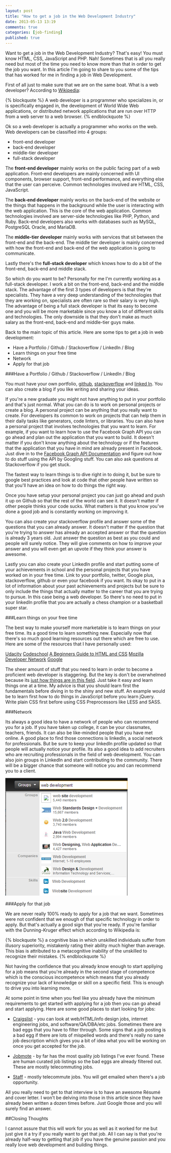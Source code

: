 ```yaml
---
layout: post
title: "How to get a job in the Web Development Industry"
date: 2013-05-13 13:19
comments: true
categories: [job-finding]
published: true
---
```


Want to get a job in the Web Development Industry? That's easy! You must know HTML, CSS, JavaScript and PHP.
Nah! Sometimes that is all you really need but most of the time you need to know more than that in order to get the job you want. In this article I'm going to share to you some of the tips that has worked for me in finding a job in Web Development. 

<!--More-->

First of all just to make sure that we are on the same boat. What is a web developer?
According to [Wikipedia](http://en.wikipedia.org/wiki/Web_developer):

{% blockquote %}
A web developer is a programmer who specializes in, or is specifically engaged in, the development of World Wide Web applications, or distributed network applications that are run over HTTP from a web server to a web browser.
{% endblockquote %}

Ok so a web developer is actually a programmer who works on the web. 
Web developers can be classified into 4 groups:

- front-end developer
- back-end developer
- middle-tier developer
- full-stack developer
	
The **front-end developer** mainly works on the public facing part of a web application. 
Front-end developers are mainly concerned with UI components, browser support, front-end performance, and everything else that the user can perceive. Common technologies involved are HTML, CSS, JavaScript. 

The **back-end developer** mainly works on the back-end of the website or the things that happens in the background while the user is interacting with the web application. This is the core of the web application. Common technologies involved are server-side technologies like PHP, Python, and Ruby. Back-end developers also works with databases such as MySQL, PostgreSQL Oracle, and MariaDB.

The **middle-tier developer** mainly works with services that sit between the front-end and the back-end. The middle tier developer is mainly concerned with how the front-end and back-end of the web application is going to communicate.

Lastly there's the **full-stack developer** which knows how to do a bit of the front-end, back-end and middle stack. 

So which do you want to be? Personally for me I'm currently working as a full-stack developer. I work a bit on the front-end, back-end and the middle stack. The advantage of the first 3 types of developers is that they're specialists. They have a very deep understanding of the technologies that they are working on, specialists are often rare so their salary is very high. The advantage of being a full stack developer is that its easy to become one and you will be more marketable since you know a lot of different skills and technologies. The only downside is that they don't make as much salary as the front-end, back-end and middle-tier guys make.


Back to the main topic of this article. Here are some tips to get a job in web development:

- Have a Portfolio / Github / Stackoverflow / LinkedIn / Blog
- Learn things on your free time
- Network
- Apply for that job


###Have a Portfolio / Github / Stackoverflow / LinkedIn / Blog

You must have your own portfolio, [github](https://github.com), [stackoverflow](http://stackoverflow.com) and [linked In](http://www.linkedin.com/). You can also create a blog if you like writing and sharing your ideas.

If you're a new graduate you might not have anything to put in your portfolio and that's just normal. 
What you can do is to work on personal projects or create a blog. A personal project can be anything that you really want to create. For developers its common to work on projects that can help them in their daily tasks like generators, code linters, or libraries. You can also have a personal project that involves technologies that you want to learn. For example, if you want to learn how to use the Facebook Graph API you can go ahead and plan out the application that you want to build. It doesn't matter if you don't know anything about the technology or if the features that the application that you have in mind are already present in Facebook. Just dive in to the [Facebook Graph API Documentation](https://developers.facebook.com/docs/reference/api/) and figure out how to do stuff using the API by Googling stuff. You can also ask questions at Stackoverflow if you get stuck.

The fastest way to learn things is to dive right in to doing it, but be sure to google best practices and look at code that other people have written so that you'll have an idea on how to do things the right way.

Once you have setup your personal project you can just go ahead and push it up on Github so that the rest of the world can see it. It doesn't matter if other people thinks your code sucks. What matters is that you know you've done a good job and is constantly working on improving it.

You can also create your stackoverflow profile and answer some of the questions that you can already answer. It doesn't matter if the question that you're trying to answer has already an accepted answer or that the question is already 3 years old. Just answer the question as best as you could and people will surely notice. They will give comments on how to improve your answer and you will even get an upvote if they think your answer is awesome.

Lastly you can also create your LinkedIn profile and start putting some of your achievements in school and the personal projects that you have worked on in your free time. Link to your portfolio, twitter, Google plus, stackoverflow, github or even your facebook if you want. 
Its okay to put in a lot of information about your past achievements and projects but be sure to only include the things that actually matter to the career that you are trying to pursue. In this case being a web developer. So there's no need to put in your linkedIn profile that you are actually a chess champion or a basketball super star.



###Learn things on your free time

The best way to make yourself more marketable is to learn things on your free time. Its a good time to learn something new. Especially now that there's so much good learning resources out there which are free to use. Here are some of the resources that I have personally used:

[Udacity](https://www.udacity.com/)
[Codeschool](http://www.codeschool.com/)
[A Beginners Guide to HTML and CSS](http://learn.shayhowe.com/html-css/)
[Mozilla Developer Network](https://developer.mozilla.org/en-US/)
[Google](http://google.com)

The sheer amount of stuff that you need to learn in order to become a proficient web developer is staggering. But the key is don't be overwhelmed because its [just how things are in this field](http://anchetawern.github.io/blog/2013/04/13/this-crazy-world-of-web-development/). Just take it easy and learn things one at a time. 
My advice is that you should learn first the fundamentals before diving in to the shiny and new stuff. An example would be to learn first how to do things in JavaScript before you learn jQuery. Write plain CSS first before using CSS Preprocessors like LESS and SASS. 


###Network

Its always a good idea to have a network of people who can recommend you for a job. If you have taken up college, it can be your classmates, teachers, friends. It can also be like-minded people that you have met online. A good place to find those connections is linkedIn, a social network for professionals. But be sure to keep your linkedIn profile updated so that people will actually notice your profile. Its also a good idea to add recruiters who are recruiting professionals in the field of web development. You can also join groups in LinkedIn and start contributing to the community. There will be a bigger chance that someone will notice you and can recommend you to a client.

![linkedIn Groups](/images/posts/how_to_find_a_job_in_the_webdev_industry/groups.png)



###Apply for that job

We are never really 100% ready to apply for a job that we want. Sometimes were not confident that we enough of that specific technology in order to apply. But that's actually a good sign that you're ready. If you're familiar with the Dunning-Kruger effect which according to Wikipedia is:

{% blockquote %}
a cognitive bias in which unskilled individuals suffer from illusory superiority, mistakenly rating their ability much higher than average. This bias is attributed to a metacognitive inability of the unskilled to recognize their mistakes. 
{% endblockquote %}

Not having the confidence that you already know enough to start appliying for a job means that you're already in the second stage of competence which is the conscious incompetence which means that you already recognize your lack of knowledge or skill on a specific field. This is enough to drive you into learning more.

At some point in time when you feel like you already have the minimum requirements to get started with applying for a job then you can go ahead and start applying. Here are some good places to start looking for jobs:

- [Craigslist](http://www.craigslist.org/about/sites) - you can look at web/HTML/info design jobs, internet engineering jobs, and software/QA/DBA/etc jobs. Sometimes there are bad eggs that you have to filter through. Some signs that a job posting is a bad egg if there are lots of mispelled words and there's really no sane job description which gives you a bit of idea what you will be working on once you get accepted for the job.
	
- [Jobmote](http://jobmote.com/) - by far has the most quality job listings I've ever found. These are human curated job listings so the bad eggs are already filtered out. These are mostly telecommuting jobs.
	
- [Staff](https://www.staff.com/) - mostly telecommute jobs. You will get emailed when there's a job opportunity.

All you really need to get to that interview is to have an awesome Résumé and cover letter. I won't be delving into those in this article since they have already been written a dozen times before. Just Google those and you will surely find an answer.


##Closing Thoughts

I cannot assure that this will work for you as well as it worked for me but just give it a try if you really want to get that job. All I can say is that you're already half-way to getting that job if you have the genuine passion and you really love web development and building things.